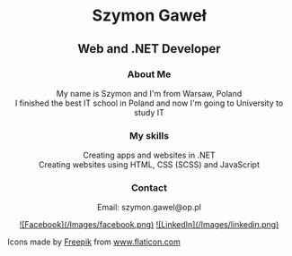 <h1 align="center">Szymon Gaweł</h1>
<h2 align="center">Web and .NET Developer</h2>
<h3 align="center">About Me</h3>
<p align="center">
  My name is Szymon and I'm from Warsaw, Poland </br>
  I finished the best IT school in Poland and now I'm going to University to study IT
</p>
<h3 align="center">My skills</h3>
<p align="center">
  Creating apps and websites in .NET</br>
  Creating websites using HTML, CSS (SCSS) and JavaScript
</p>
<h3 align="center">Contact</h3>
<p align="center">Email: szymon.gawel@op.pl</p>  
<p align="center">
  <a href="https://www.facebook.com/szymon.gawel.7/">![Facebook](/Images/facebook.png)</a>
  <a href="https://www.linkedin.com/in/szymon-gawel/">![LinkedIn](/Images/linkedin.png)</a>
  
  <!--<a href="https://www.linkedin.com/in/szymon-gawel/"><img height="40px" src="/Images/linkedin.png" alt="LinkedIn"/></a>
  <a href="https://www.facebook.com/szymon.gawel.7/"><img height="40px" src="/Images/facebook.png" alt="Facebook"/></a>-->
</p>


<div>Icons made by <a href="https://www.flaticon.com/authors/freepik" title="Freepik">Freepik</a> from <a href="https://www.flaticon.com/" title="Flaticon">www.flaticon.com</a></div>
